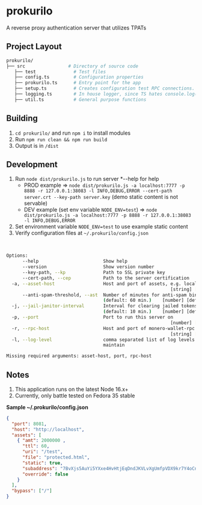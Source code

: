 # prokurilo

A reverse proxy authentication server that utilizes TPATs
   
## Project Layout

```bash
prokurilo/
├── src                # Directory of source code
   ├── test              # Test files
   ├── config.ts         # Configuration properties
   ├── prokurilo.ts      # Entry point for the app
   ├── setup.ts          # Creates configuration test RPC connections.
   ├── logging.ts        # In house logger, since TS hates console.log()
   ├── util.ts           # General purpose functions
```

## Building

1. `cd prokurilo/` and run `npm i` to install modules
2. Run `npm run clean && npm run build`
3. Output is in `/dist`

## Development

1. Run `node dist/prokurilo.js` to run server *--help for help
    * PROD example => `node dist/prokurilo.js -a localhost:7777 -p 8888 -r 127.0.0.1:38083 -l INFO,DEBUG,ERROR --cert-path server.crt --key-path server.key` (demo static content is not servable)
    * DEV example (set env variable `NODE_ENV=test`) => `node dist/prokurilo.js -a localhost:7777 -p 8888 -r 127.0.0.1:38083 -l INFO,DEBUG,ERROR` 
2. Set environment variable `NODE_ENV=test` to use example static content 
3. Verify configuration files at `~/.prokurilo/config.json`

<br/>

```bash
Options:
      --help                        Show help                          [boolean]
      --version                     Show version number                [boolean]
      --key-path, --kp              Path to SSL private key             [string]
      --cert-path, --cep            Path to the server certification    [string]
  -a, --asset-host                  Host and port of assets, e.g. localhost:1234
                                                             [string] [required]
      --anti-spam-threshold, --ast  Number of minutes for anti-spam binning
                                    (default: 60 min.)    [number] [default: 60]
  -j, --jail-janitor-interval       Interval for clearing jailed tokens
                                    (default: 10 min.)    [number] [default: 10]
  -p, --port                        Port to run this server on
                                                             [number] [required]
  -r, --rpc-host                    Host and port of monero-wallet-rpc
                                                             [string] [required]
  -l, --log-level                   comma separated list of log levels to
                                    maintain                            [string]

Missing required arguments: asset-host, port, rpc-host
```

## Notes
1. This application runs on the latest Node 16.x+
2. Currently, only battle tested on Fedora 35 stable

<b>Sample ~/.prokurilo/config.json</b>

```json 
{
  "port": 8081,
  "host": "http://localhost",
  "assets": [
    { "amt": 2000000 ,
      "ttl": 60,
      "uri": "/test",
      "file": "protected.html",
      "static": true,
      "subaddress": "7BvXjs5AuYi5YXxe4HvHtjEqDndJKVLvXgUmfpVDX9kr7Y4oCnCrVPUNWyopi4YAsXgP6epapXuinWH94n89bLsmEcPxTNW",
      "override": false
    }
  ],
  "bypass": ["/"]
}
```
